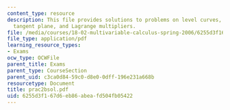 ```yaml
---
content_type: resource
description: This file provides solutions to problems on level curves, partial derivatives,
  tangent plane, and Lagrange multipliers.
file: /media/courses/18-02-multivariable-calculus-spring-2006/6255d3f167d6eb86abeafd504fb05422_prac2bsol.pdf
file_type: application/pdf
learning_resource_types:
- Exams
ocw_type: OCWFile
parent_title: Exams
parent_type: CourseSection
parent_uid: c3ca0d84-59c0-d8e0-0dff-196e231a668b
resourcetype: Document
title: prac2bsol.pdf
uid: 6255d3f1-67d6-eb86-abea-fd504fb05422
---
```


